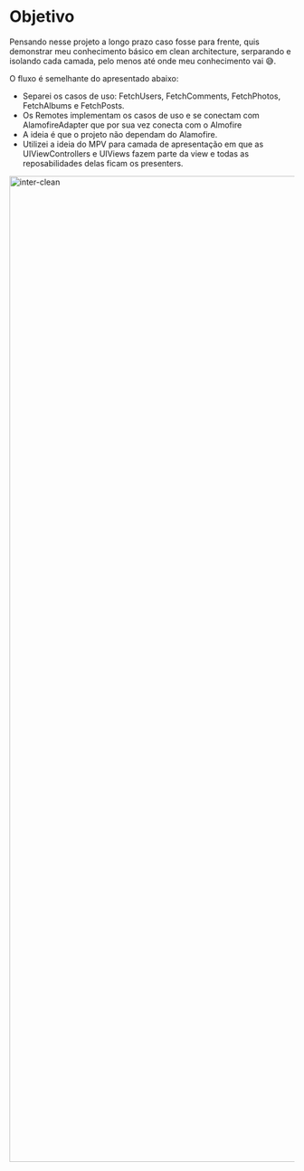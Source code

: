 # Objetivo

Pensando nesse projeto a longo prazo caso fosse para frente, quis demonstrar meu conhecimento básico em clean architecture, serparando 
e isolando cada camada, pelo menos até onde meu conhecimento vai 😅.

O fluxo é semelhante do apresentado abaixo:
- Separei os casos de uso: FetchUsers, FetchComments, FetchPhotos, FetchAlbums e FetchPosts.
- Os Remotes implementam os casos de uso e se conectam com AlamofireAdapter que por sua vez conecta com o Almofire
- A ideia é que o projeto não dependam do Alamofire.
- Utilizei a ideia do MPV para camada de apresentação em que as UIViewControllers e UIViews fazem parte da view e todas 
as reposabilidades delas ficam os presenters.

<img width="1743" alt="inter-clean" src="https://user-images.githubusercontent.com/54647194/131226447-5eb13cfc-1719-4afa-9d49-04c5ea8af21c.png">
